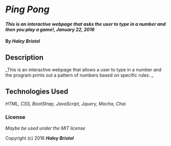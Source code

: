 # _Ping Pong_

#### _This is an interactive webpage that asks the user to type in a number and then you play a game!, January 22, 2016_

#### By _**Haley Bristol**_

## Description

_This is an interactive webpage that allows a user to type in a number and the program prints out a pattern of numbers based on specific rules. _

## Technologies Used

_HTML, CSS, BootStrap, JavaScript, Jquery, Mocha, Chai_

### License

*Maybe be used under the MIT license*

Copyright (c) 2016 **_Haley Bristol_**
